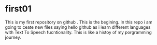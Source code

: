 # first01

This is my first repository on github . This is the begining.
In this repo i am going to ceate new files saying hello github as i learn different languages with Text To Speech fucntionality.
This is like a histoy of my porgramming journey.
